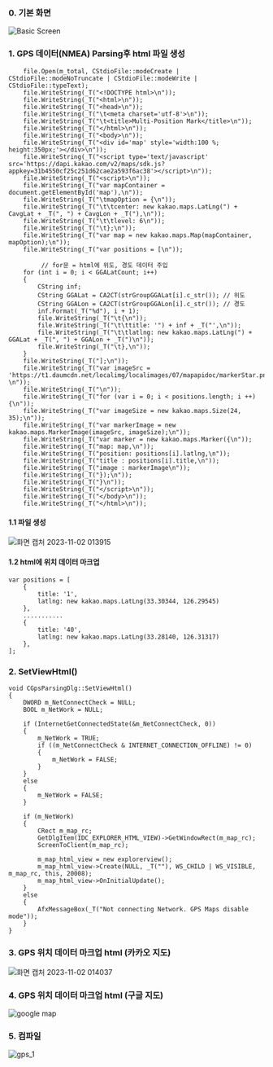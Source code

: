 ### 0. 기본 화면

![Basic Screen](https://github.com/JUSEOUNGHYUN/GPS_Parsing/assets/80812790/28a46cf0-2751-485e-8bc2-5f2e6b627b9f)

### 1. GPS 데이터(NMEA) Parsing후 html 파일 생성
    	file.Open(m_total, CStdioFile::modeCreate | CStdioFile::modeNoTruncate | CStdioFile::modeWrite | CStdioFile::typeText);
    	file.WriteString(_T("<!DOCTYPE html>\n"));
    	file.WriteString(_T("<html>\n"));
    	file.WriteString(_T("<head>\n"));
    	file.WriteString(_T("\t<meta charset='utf-8'>\n"));
    	file.WriteString(_T("\t<title>Multi-Position Mark</title>\n"));
    	file.WriteString(_T("</html>\n"));
    	file.WriteString(_T("<body>\n"));
    	file.WriteString(_T("<div id='map' style='width:100 %; height:350px;'></div>\n"));
    	file.WriteString(_T("<script type='text/javascript' src='https://dapi.kakao.com/v2/maps/sdk.js?appkey=31b4550cf25c251d62cae2a593f6ac38'></script>\n"));
    	file.WriteString(_T("<script>\n"));
    	file.WriteString(_T("var mapContainer = document.getElementById('map'),\n"));
    	file.WriteString(_T("\tmapOption = {\n"));
    	file.WriteString(_T("\t\tcenter: new kakao.maps.LatLng(") + CavgLat + _T(", ") + CavgLon + _T("),\n"));
    	file.WriteString(_T("\t\tlevel: 6\n"));
    	file.WriteString(_T("\t};\n"));
    	file.WriteString(_T("var map = new kakao.maps.Map(mapContainer, mapOption);\n"));
    	file.WriteString(_T("var positions = [\n"));
     
             // for문 = html에 위도, 경도 데이터 주입
    	for (int i = 0; i < GGALatCount; i++)
    	{
    		CString inf;
    		CString GGALat = CA2CT(strGroupGGALat[i].c_str()); // 위도 
    		CString GGALon = CA2CT(strGroupGGALon[i].c_str()); // 경도
    		inf.Format(_T("%d"), i + 1);
    		file.WriteString(_T("\t{\n"));
    		file.WriteString(_T("\t\ttitle: '") + inf + _T("',\n"));
    		file.WriteString(_T("\t\tlatlng: new kakao.maps.LatLng(") + GGALat + _T(", ") + GGALon + _T(")\n"));
    		file.WriteString(_T("\t},\n"));
    	}
    	file.WriteString(_T("];\n"));
    	file.WriteString(_T("var imageSrc = 'https://t1.daumcdn.net/localimg/localimages/07/mapapidoc/markerStar.png'; \n"));
    	file.WriteString(_T("\n"));
    	file.WriteString(_T("for (var i = 0; i < positions.length; i ++) {\n"));
    	file.WriteString(_T("var imageSize = new kakao.maps.Size(24, 35);\n"));
    	file.WriteString(_T("var markerImage = new kakao.maps.MarkerImage(imageSrc, imageSize);\n"));
    	file.WriteString(_T("var marker = new kakao.maps.Marker({\n"));
    	file.WriteString(_T("map: map,\n"));
    	file.WriteString(_T("position: positions[i].latlng,\n"));
    	file.WriteString(_T("title : positions[i].title,\n"));
    	file.WriteString(_T("image : markerImage\n"));
    	file.WriteString(_T("});\n"));
    	file.WriteString(_T("}\n"));
    	file.WriteString(_T("</script>\n"));
    	file.WriteString(_T("</body>\n"));
    	file.WriteString(_T("</html>\n"));

#### 1.1 파일 생성

![화면 캡처 2023-11-02 013915](https://github.com/JUSEOUNGHYUN/GPS_Parsing/assets/80812790/2350b7c3-4ab2-4b7c-8ad8-af03c4b41cb3)

#### 1.2 html에 위치 데이터 마크업
    var positions = [
    	{
    		title: '1',
    		latlng: new kakao.maps.LatLng(33.30344, 126.29545)
    	},
    	...........
    	{
    		title: '40',
    		latlng: new kakao.maps.LatLng(33.28140, 126.31317)
    	},
    ];

### 2. SetViewHtml()
    void CGpsParsingDlg::SetViewHtml()
    {
    	DWORD m_NetConnectCheck = NULL;
    	BOOL m_NetWork = NULL;
    
    	if (InternetGetConnectedState(&m_NetConnectCheck, 0))
    	{
    		m_NetWork = TRUE;
    		if ((m_NetConnectCheck & INTERNET_CONNECTION_OFFLINE) != 0)
    		{
    			m_NetWork = FALSE;
    		}
    	}
    	else
    	{
    		m_NetWork = FALSE;
    	}
    
    	if (m_NetWork)
    	{
    		CRect m_map_rc;
    		GetDlgItem(IDC_EXPLORER_HTML_VIEW)->GetWindowRect(m_map_rc);
    		ScreenToClient(m_map_rc);
    
    		m_map_html_view = new explorerview();
    		m_map_html_view->Create(NULL, _T(""), WS_CHILD | WS_VISIBLE, m_map_rc, this, 20008);
    		m_map_html_view->OnInitialUpdate();
    	}
    	else
    	{
    		AfxMessageBox(_T("Not connecting Network. GPS Maps disable mode"));
    	}
    }

### 3. GPS 위치 데이터 마크업 html (카카오 지도)

![화면 캡처 2023-11-02 014037](https://github.com/JUSEOUNGHYUN/GPS_Parsing/assets/80812790/9876dff4-4e88-4efe-bb61-6d8b180b95ef)

### 4. GPS 위치 데이터 마크업 html (구글 지도)

![google map](https://github.com/JUSEOUNGHYUN/GPS_Parsing/assets/80812790/55166722-d56a-4804-af77-f214eeb619df)

### 5. 컴파일

![gps_1](https://github.com/JUSEOUNGHYUN/GPS_Parsing/assets/80812790/3012a40e-aecb-44d7-9187-b9ddee384879)
